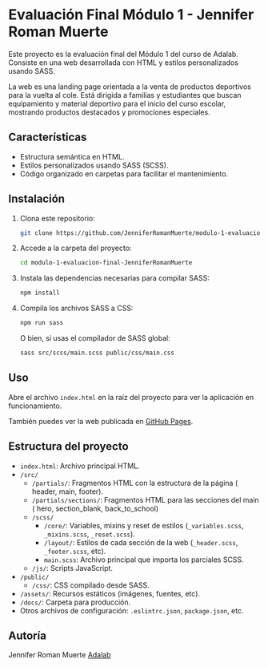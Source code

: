 # Evaluación Final Módulo 1 - Jennifer Roman Muerte

Este proyecto es la evaluación final del Módulo 1 del curso de Adalab. Consiste en una web desarrollada con HTML y estilos personalizados usando SASS.

La web es una landing page orientada a la venta de productos deportivos para la vuelta al cole. Está dirigida a familias y estudiantes que buscan equipamiento y material deportivo para el inicio del curso escolar, mostrando productos destacados y promociones especiales.

## Características

- Estructura semántica en HTML.
- Estilos personalizados usando SASS (SCSS).
- Código organizado en carpetas para facilitar el mantenimiento.

## Instalación

1. Clona este repositorio:
   ```bash
   git clone https://github.com/JenniferRomanMuerte/modulo-1-evaluacion-final-JenniferRomanMuerte.git
   ```
2. Accede a la carpeta del proyecto:
   ```bash
   cd modulo-1-evaluacion-final-JenniferRomanMuerte
   ```
3. Instala las dependencias necesarias para compilar SASS:
   ```bash
   npm install
   ```
4. Compila los archivos SASS a CSS:
   ```bash
   npm run sass
   ```
   O bien, si usas el compilador de SASS global:
   ```bash
   sass src/scss/main.scss public/css/main.css
   ```

## Uso

Abre el archivo `index.html` en la raíz del proyecto para ver la aplicación en funcionamiento.

También puedes ver la web publicada en [GitHub Pages](https://jenniferromanmuerte.github.io/modulo-1-evaluacion-final-JenniferRomanMuerte/).

## Estructura del proyecto

- `index.html`: Archivo principal HTML.
- `/src/`
  - `/partials/`: Fragmentos HTML con la estructura de la página ( header, main, footer).
  - `/partials/sections/`: Fragmentos HTML para las secciones del main ( hero, section_blank, back_to_school)
  - `/scss/`
    - `/core/`: Variables, mixins y reset de estilos (`_variables.scss`, `_mixins.scss`, `_reset.scss`).
    - `/layout/`: Estilos de cada sección de la web (`_header.scss`, `_footer.scss`, etc).
    - `main.scss`: Archivo principal que importa los parciales SCSS.
  - `/js/`: Scripts JavaScript.
- `/public/`
  - `/css/`: CSS compilado desde SASS.
- `/assets/`: Recursos estáticos (imágenes, fuentes, etc).
- `/docs/`: Carpeta para producción.
- Otros archivos de configuración: `.eslintrc.json`, `package.json`, etc.

## Autoría

Jennifer Roman Muerte
[Adalab](https://adalab.es)

